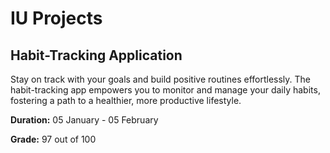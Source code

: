 # IU Projects
## Habit-Tracking Application 
Stay on track with your goals and build positive routines effortlessly. The habit-tracking app empowers you to monitor and manage your daily habits, fostering a path to a healthier, more productive lifestyle.

**Duration:** 05 January - 05 February

**Grade:** 97 out of 100
